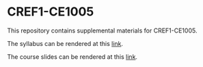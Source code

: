 # CREF1-CE1005
This repository contains supplemental materials for CREF1-CE1005.

The syllabus can be rendered at this [link](https://github.com/thsavage/CREF1-CE1005/blob/main/Spring%202021%20Forces%20Shaping%20CRE.pdf).

The course slides can be rendered at this [link](https://nbviewer.jupyter.org/github/thsavage/CREF1-CE1005/blob/main/Forces%20Shaping%20Commercial%20Real%20Estate.ipynb).
